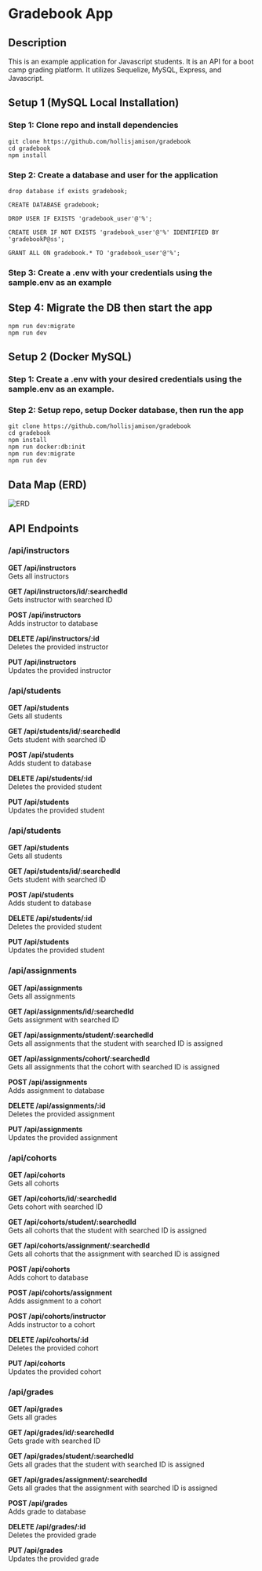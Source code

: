 # Gradebook App

## Description

This is an example application for Javascript students. It is an API for a boot camp grading platform. It utilizes Sequelize, MySQL, Express, and Javascript.

## Setup 1 (MySQL Local Installation)

### Step 1: Clone repo and install dependencies

    git clone https://github.com/hollisjamison/gradebook
    cd gradebook
    npm install

### Step 2: Create a database and user for the application
    drop database if exists gradebook;

    CREATE DATABASE gradebook;

    DROP USER IF EXISTS 'gradebook_user'@'%';

    CREATE USER IF NOT EXISTS 'gradebook_user'@'%' IDENTIFIED BY 'gradebookP@ss';

    GRANT ALL ON gradebook.* TO 'gradebook_user'@'%';

### Step 3: Create a .env with your credentials using the sample.env as an example

## Step 4: Migrate the DB then start the app
    npm run dev:migrate
    npm run dev

## Setup 2 (Docker MySQL)

### Step 1: Create a .env with your desired credentials using the sample.env as an example.

### Step 2: Setup repo, setup Docker database, then run the app

    git clone https://github.com/hollisjamison/gradebook
    cd gradebook
    npm install
    npm run docker:db:init
    npm run dev:migrate
    npm run dev

## Data Map (ERD)

![ERD](/image.png?raw=true 'ERD')

## API Endpoints

### /api/instructors

**GET /api/instructors**\
Gets all instructors

**GET /api/instructors/id/:searchedId**\
Gets instructor with searched ID

**POST /api/instructors**\
Adds instructor to database

**DELETE /api/instructors/:id**\
Deletes the provided instructor

**PUT /api/instructors**\
Updates the provided instructor

### /api/students

**GET /api/students**\
Gets all students

**GET /api/students/id/:searchedId**\
Gets student with searched ID

**POST /api/students**\
Adds student to database

**DELETE /api/students/:id**\
Deletes the provided student

**PUT /api/students**\
Updates the provided student

### /api/students

**GET /api/students**\
Gets all students

**GET /api/students/id/:searchedId**\
Gets student with searched ID

**POST /api/students**\
Adds student to database

**DELETE /api/students/:id**\
Deletes the provided student

**PUT /api/students**\
Updates the provided student

### /api/assignments

**GET /api/assignments**\
Gets all assignments

**GET /api/assignments/id/:searchedId**\
Gets assignment with searched ID

**GET /api/assignments/student/:searchedId**\
Gets all assignments that the student with searched ID is assigned

**GET /api/assignments/cohort/:searchedId**\
Gets all assignments that the cohort with searched ID is assigned

**POST /api/assignments**\
Adds assignment to database

**DELETE /api/assignments/:id**\
Deletes the provided assignment

**PUT /api/assignments**\
Updates the provided assignment

### /api/cohorts

**GET /api/cohorts**\
Gets all cohorts

**GET /api/cohorts/id/:searchedId**\
Gets cohort with searched ID

**GET /api/cohorts/student/:searchedId**\
Gets all cohorts that the student with searched ID is assigned

**GET /api/cohorts/assignment/:searchedId**\
Gets all cohorts that the assignment with searched ID is assigned

**POST /api/cohorts**\
Adds cohort to database

**POST /api/cohorts/assignment**\
Adds assignment to a cohort

**POST /api/cohorts/instructor**\
Adds instructor to a cohort

**DELETE /api/cohorts/:id**\
Deletes the provided cohort

**PUT /api/cohorts**\
Updates the provided cohort

### /api/grades

**GET /api/grades**\
Gets all grades

**GET /api/grades/id/:searchedId**\
Gets grade with searched ID

**GET /api/grades/student/:searchedId**\
Gets all grades that the student with searched ID is assigned

**GET /api/grades/assignment/:searchedId**\
Gets all grades that the assignment with searched ID is assigned

**POST /api/grades**\
Adds grade to database

**DELETE /api/grades/:id**\
Deletes the provided grade

**PUT /api/grades**\
Updates the provided grade
